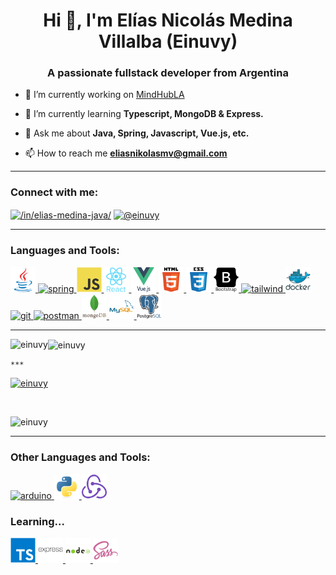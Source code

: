 <h1 align="center">Hi 👋, I'm Elías Nicolás Medina Villalba (Einuvy)</h1>
<h3 align="center">A passionate fullstack developer from Argentina</h3>

- 🔭 I’m currently working on [MindHubLA](https://mindhubweb.com/)

- 🌱 I’m currently learning **Typescript, MongoDB & Express.**

- 💬 Ask me about **Java, Spring, Javascript, Vue.js, etc.**

- 📫 How to reach me **eliasnikolasmv@gmail.com**
***
<h3 align="left">Connect with me:</h3>
<p align="left">
    <a href="https://linkedin.com/in/elias-medina-java/" target="blank"><img align="center"
            src="https://raw.githubusercontent.com/rahuldkjain/github-profile-readme-generator/master/src/images/icons/Social/linked-in-alt.svg"
            alt="/in/elias-medina-java/" height="30" width="40" /></a>
    <a href="https://instagram.com/eniuvy" target="blank"><img align="center"
            src="https://raw.githubusercontent.com/rahuldkjain/github-profile-readme-generator/master/src/images/icons/Social/instagram.svg"
            alt="@einuvy" height="30" width="40" /></a>
</p>

***

<h3 align="left">Languages and Tools:</h3>
<p align="left">
    <a href="https://www.java.com" target="_blank" rel="noreferrer">
        <img src="https://raw.githubusercontent.com/devicons/devicon/master/icons/java/java-original.svg" alt="java"
            width="40" height="40" /> </a>
    <a href="https://spring.io/" target="_blank" rel="noreferrer"> <img
            src="https://www.vectorlogo.zone/logos/springio/springio-icon.svg" alt="spring" width="40" height="40" />
    </a>
    <a href="https://developer.mozilla.org/en-US/docs/Web/JavaScript" target="_blank" rel="noreferrer"> <img
            src="https://raw.githubusercontent.com/devicons/devicon/master/icons/javascript/javascript-original.svg"
            alt="javascript" width="40" height="40" /> </a>
    <a href="https://reactjs.org/" target="_blank" rel="noreferrer">
        <img src="https://raw.githubusercontent.com/devicons/devicon/master/icons/react/react-original-wordmark.svg"
            alt="react" width="40" height="40" /> </a>
    <a href="https://vuejs.org/" target="_blank" rel="noreferrer"> <img
            src="https://raw.githubusercontent.com/devicons/devicon/master/icons/vuejs/vuejs-original-wordmark.svg"
            alt="vuejs" width="40" height="40" /> </a>
    <a href="https://www.w3.org/html/" target="_blank" rel="noreferrer"> <img
            src="https://raw.githubusercontent.com/devicons/devicon/master/icons/html5/html5-original-wordmark.svg"
            alt="html5" width="40" height="40" /> </a>
    <a href="https://www.w3schools.com/css/" target="_blank" rel="noreferrer"> <img
            src="https://raw.githubusercontent.com/devicons/devicon/master/icons/css3/css3-original-wordmark.svg"
            alt="css3" width="40" height="40" /> </a>
    <a href="https://getbootstrap.com" target="_blank" rel="noreferrer"> <img
            src="https://raw.githubusercontent.com/devicons/devicon/master/icons/bootstrap/bootstrap-plain-wordmark.svg"
            alt="bootstrap" width="40" height="40" /> </a>
    <a href="https://tailwindcss.com/" target="_blank" rel="noreferrer"> <img
            src="https://www.vectorlogo.zone/logos/tailwindcss/tailwindcss-icon.svg" alt="tailwind" width="40"
            height="40" /> </a>
    <a href="https://www.docker.com/" target="_blank" rel="noreferrer"> <img
            src="https://raw.githubusercontent.com/devicons/devicon/master/icons/docker/docker-original-wordmark.svg"
            alt="docker" width="40" height="40" /> </a>
    <a href="https://git-scm.com/" target="_blank" rel="noreferrer"> <img
            src="https://www.vectorlogo.zone/logos/git-scm/git-scm-icon.svg" alt="git" width="40" height="40" /> </a>
    <a href="https://postman.com" target="_blank" rel="noreferrer"> <img
            src="https://www.vectorlogo.zone/logos/getpostman/getpostman-icon.svg" alt="postman" width="40"
            height="40" /> </a>
    <a href="https://www.mongodb.com/" target="_blank" rel="noreferrer"> <img
            src="https://raw.githubusercontent.com/devicons/devicon/master/icons/mongodb/mongodb-original-wordmark.svg"
            alt="mongodb" width="40" height="40" /> </a>
    <a href="https://www.mysql.com/" target="_blank" rel="noreferrer"> <img
            src="https://raw.githubusercontent.com/devicons/devicon/master/icons/mysql/mysql-original-wordmark.svg"
            alt="mysql" width="40" height="40" /> </a>
    <a href="https://www.postgresql.org" target="_blank" rel="noreferrer"> <img
            src="https://raw.githubusercontent.com/devicons/devicon/master/icons/postgresql/postgresql-original-wordmark.svg"
            alt="postgresql" width="40" height="40" /> </a>
</p>

***

<p>
    <img align="left"
        src="https://github-readme-stats.vercel.app/api/top-langs?username=einuvy&show_icons=true&locale=en&layout=pie&langs_count=7&bg_color=30,e96443,904e95&title_color=fff&text_color=fff"
        alt="einuvy" /></p>
<img align="center" src="https://github-readme-stats.vercel.app/api?username=einuvy&show_icons=true&locale=en&include_all_commits=true&count_private=true&bg_color=30,e96443,904e95&title_color=fff&text_color=fff"
        alt="einuvy" />
</p>





<div>
    
    ***
    
<p align="left"> <a href="https://github.com/ryo-ma/github-profile-trophy"><img
            src="https://github-profile-trophy.vercel.app/?username=einuvy&theme=onedark" alt="einuvy" /></a> </p>

<p align="left"> <a href="https://twitter.com/" target="blank"><img
            src="https://img.shields.io/twitter/follow/?logo=twitter&style=for-the-badge" alt="" /></a> </p>

<p align="left"> <img src="https://komarev.com/ghpvc/?username=einuvy&label=Profile%20views&color=0e75b6&style=flat"
        alt="einuvy" /> </p>    
</div>
        
***

<div>
<h3 align="left">Other Languages and Tools:</h3>
<p align="left">
    <a href="https://www.arduino.cc/" target="_blank" rel="noreferrer"> <img
            src="https://cdn.worldvectorlogo.com/logos/arduino-1.svg" alt="arduino" width="40" height="40" /> </a>
    <a href="https://www.python.org" target="_blank" rel="noreferrer"> <img
            src="https://raw.githubusercontent.com/devicons/devicon/master/icons/python/python-original.svg"
            alt="python" width="40" height="40" /> </a>
    <a href="https://redux.js.org" target="_blank" rel="noreferrer">
        <img src="https://raw.githubusercontent.com/devicons/devicon/master/icons/redux/redux-original.svg" alt="redux"
            width="40" height="40" /> </a>

</p>

<h3 align="left">Learning...</h3>
<p align="left">
    <a href="https://www.typescriptlang.org/" target="_blank" rel="noreferrer"> <img
            src="https://raw.githubusercontent.com/devicons/devicon/master/icons/typescript/typescript-original.svg"
            alt="typescript" width="40" height="40" /> </a>
    <a href="https://expressjs.com" target="_blank" rel="noreferrer"> <img
            src="https://raw.githubusercontent.com/devicons/devicon/master/icons/express/express-original-wordmark.svg"
            alt="express" width="40" height="40" /> </a>
    <a href="https://nodejs.org" target="_blank" rel="noreferrer">
        <img src="https://raw.githubusercontent.com/devicons/devicon/master/icons/nodejs/nodejs-original-wordmark.svg"
            alt="nodejs" width="40" height="40" /> </a>
    <a href="https://sass-lang.com" target="_blank" rel="noreferrer"> <img
            src="https://raw.githubusercontent.com/devicons/devicon/master/icons/sass/sass-original.svg" alt="sass"
            width="40" height="40" /> </a>
</div>
</p>
